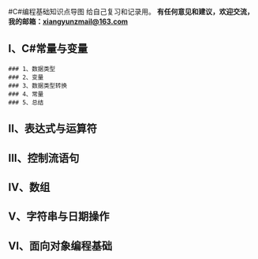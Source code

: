 #C#编程基础知识点导图
给自己复习和记录用。
**有任何意见和建议，欢迎交流，我的邮箱：xiangyunzmail@163.com**

## I、C#常量与变量
    ### 1、数据类型
    ### 2、变量
    ### 3、数据类型转换
    ### 4、常量
    ### 5、总结

## II、表达式与运算符

## III、控制流语句

## IV、数组

## V、字符串与日期操作

## VI、面向对象编程基础
